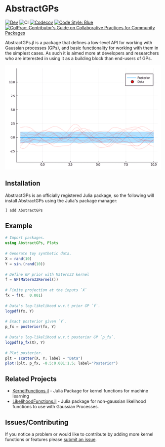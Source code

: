 # AbstractGPs

[![Dev](https://img.shields.io/badge/docs-dev-blue.svg)](https://JuliaGaussianProcesses.github.io/AbstractGPs.jl/dev)
![CI](https://github.com/JuliaGaussianProcesses/AbstractGPs.jl/workflows/CI/badge.svg?branch=master)
[![Codecov](https://codecov.io/gh/JuliaGaussianProcesses/AbstractGPs.jl/branch/master/graph/badge.svg)](https://codecov.io/gh/JuliaGaussianProcesses/AbstractGPs.jl)
[![Code Style: Blue](https://img.shields.io/badge/code%20style-blue-4495d1.svg)](https://github.com/invenia/BlueStyle)
[![ColPrac: Contributor's Guide on Collaborative Practices for Community Packages](https://img.shields.io/badge/ColPrac-Contributor's%20Guide-blueviolet)](https://github.com/SciML/ColPrac)

AbstractGPs.jl is a package that defines a low-level API for working with Gaussian processes (GPs), and basic functionality for working with them in the simplest cases. As such it is aimed more at developers and researchers who are interested in using it as a building block than end-users of GPs.

![GP](gp.gif)

## Installation 

AbstractGPs is an officially registered Julia package, so the following will install AbstractGPs using the Julia's package manager:

```julia
] add AbstractGPs
```

## Example
```julia
# Import packages.
using AbstractGPs, Plots

# Generate toy synthetic data.
X = rand(10)
Y = sin.(rand(10))

# Define GP prior with Matern32 kernel
f = GP(Matern32Kernel())

# Finite projection at the inputs `X`
fx = f(X,  0.001)

# Data's log-likelihood w.r.t prior GP `f`. 
logpdf(fx, Y)

# Exact posterior given `Y`.
p_fx = posterior(fx, Y)

# Data's log-likelihood w.r.t posterior GP `p_fx`. 
logpdf(p_fx(X), Y)

# Plot posterior.
plt = scatter(X, Y; label = "Data")
plot!(plt, p_fx, -0.5:0.001:1.5; label="Posterior")

```


## Related Projects
- [KernelFunctions.jl](https://github.com/JuliaGaussianProcesses/KernelFunctions.jl/) -  Julia Package for kernel functions for machine learning 
- [LikelihoodFunctions.jl](https://github.com/JuliaGaussianProcesses/LikelihoodFunctions.jl/) - Julia package for non-gaussian likelihood functions to use with Gaussian Processes.


## Issues/Contributing

If you notice a problem or would like to contribute by adding more kernel functions or features please [submit an issue](https://github.com/JuliaGaussianProcesses/AbstractGPs.jl/issues).
